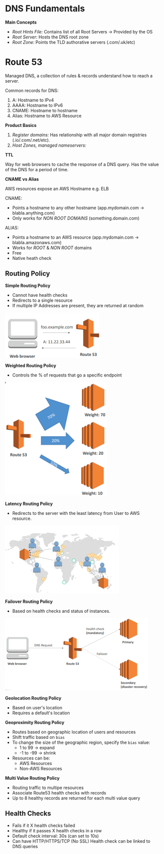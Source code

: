 # DNS Fundamentals

**Main Concepts**
* *Root Hints File:* Contains list of all Root Servers -> Provided by the OS
* *Root Server:* Hosts the DNS root zone
* *Root Zone:* Points the TLD authorative servers (.com/.uk/etc)

# Route 53
Managed DNS, a collection of rules & records understand how to reach a server.

Common records for DNS:
1. A: Hostname to IPv4
2. AAAA: Hostname to IPv6
3. CNAME: Hostname to hostname
4. Alias: Hostname to AWS Resource

**Product Basics**
1. *Register domains:* Has relationship with all major domain registries (.io/.com/.net/etc).
2. *Host Zones, managed nameservers:* 

**TTL**

Way for web browsers to cache the response of a DNS query. Has the value of the DNS for a period of time.

**CNAME vs Alias**

AWS resources expose an AWS Hostname e.g. ELB

CNAME:
* Points a hostname to any other hostname (app.mydomain.com -> blabla.anything.com)
* Only works for *NON ROOT DOMAINS* (something.domain.com)

ALIAS:
* Points a hostname to an AWS resource (app.mydomain.com -> blabla.amazonaws.com)
* Works for *ROOT* & *NON ROOT* domains
* Free
* Native heath check

## Routing Policy
**Simple Routing Policy**
* Cannot have health checks
* Redirects to a single resource
* If multiple IP Addresses are present, they are returned at random

![r53_simple_routing](/images/r53_simple_routing.png)

**Weighted Routing Policy**
* Controls the % of requests that go a specific endpoint

![r53_weight_routing](/images/r53_weight_routing.png)

**Latency Routing Policy**
* Redirects to the server with the least latency from User to AWS resource.

![r53_latency_routing](/images/r53_latency_routing.png)

**Failover Routing Policy**
* Based on health checks and status of instances.

![r53_failover_routing](/images/r53_failover_routing.png)

**Geolocation Routing Policy**
* Based on user's location
* Requires a default's location

**Geoproximity Routing Policy**
* Routes based on geographic location of users and resources
* Shift traffic based on `bias`
* To change the size of the geographic region, specify the `bias` value:
    * 1 to 99 -> expand
    * -1 to -99 -> shrink
* Resources can be:
    * AWS Resources
    * Non-AWS Resources

**Multi Value Routing Policy**

* Routing traffic to multipe resources
* Associate Route53 health checks with records
* Up to 8 healthy records are returned for each multi value query

## Health Checks
* Fails if it X health checks failed
* Healthy if it passes X health checks in a row
* Default check interval: 30s (can set to 10s)
* Can have HTTP/HTTPS/TCP (No SSL)
Health check can be linked to DNS queries

